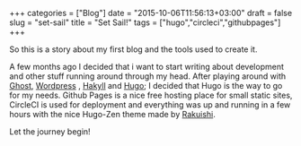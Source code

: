 +++
categories = ["Blog"]
date = "2015-10-06T11:56:13+03:00"
draft = false
slug = "set-sail"
title = "Set Sail!"
tags = ["hugo","circleci","githubpages"]
+++

So this is a story about my first blog and the tools used to create it.

A few months ago I decided that i want to start writing about development and other stuff running around through my head. After playing around with [Ghost](https://ghost.org), [Wordpress](https://wordpress.com) , [Hakyll](http://jaspervdj.be/hakyll) and [Hugo](https://gohugo.io); I decided that Hugo is the way to go for my needs. Github Pages is a nice free hosting place for small static sites, CircleCI is used for deployment and everything was up and running in a few hours with the nice Hugo-Zen theme made by [Rakuishi](https://twitter.com/rakuishi07).

Let the journey begin!
